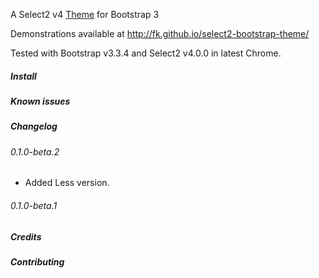 A Select2 v4 [Theme](https://select2.github.io/examples.html#themes) for Bootstrap 3

Demonstrations available at
http://fk.github.io/select2-bootstrap-theme/

Tested with Bootstrap v3.3.4 and Select2 v4.0.0
in latest Chrome.

##### Install

##### Known issues

##### Changelog

###### 0.1.0-beta.2

 * Added Less version.

###### 0.1.0-beta.1

##### Credits

##### Contributing
